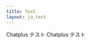 ```yaml
---
title: Test
layout: ja_test
---
```


Chatplus テスト
Chatplus テスト


<script>(function(){
var w=window,d=document;
var s="https://app.chatplus.jp/cp.js";
d["__cp_d"]="https://app.chatplus.jp";
d["__cp_c"]="3591ef3c_1";
var a=d.createElement("script"), m=d.getElementsByTagName("script")[0];
a.async=true,a.src=s,m.parentNode.insertBefore(a,m);})();</script>